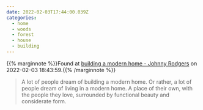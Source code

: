 ```yaml
---
date: 2022-02-03T17:44:00.039Z
categories:
  - home
  - woods
  - forest
  - house
  - building
---
```

{{% marginnote %}}Found at [building a modern home - Johnny Rodgers](https://johnnyrodgers.is/building-a-modern-home) on 2022-02-03 18:43:59.{{% /marginnote %}}

> A lot of people dream of building a modern home. Or rather, a lot of people dream of living in a modern home. A place of their own, with the people they love, surrounded by functional beauty and considerate form.

